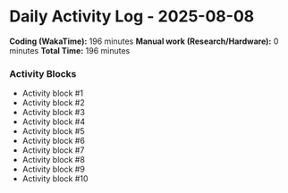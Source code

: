 # Daily Activity Log - 2025-08-08

**Coding (WakaTime):** 196 minutes
**Manual work (Research/Hardware):** 0 minutes
**Total Time:** 196 minutes

### Activity Blocks
- Activity block #1
- Activity block #2
- Activity block #3
- Activity block #4
- Activity block #5
- Activity block #6
- Activity block #7
- Activity block #8
- Activity block #9
- Activity block #10
